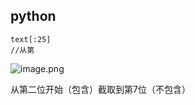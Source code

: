 ## python

```
text[:25]
//从第
```
![image.png](https://wanwurong.oss-cn-beijing.aliyuncs.com/picgo/202301081200549.png)

从第二位开始（包含）截取到第7位（不包含）
